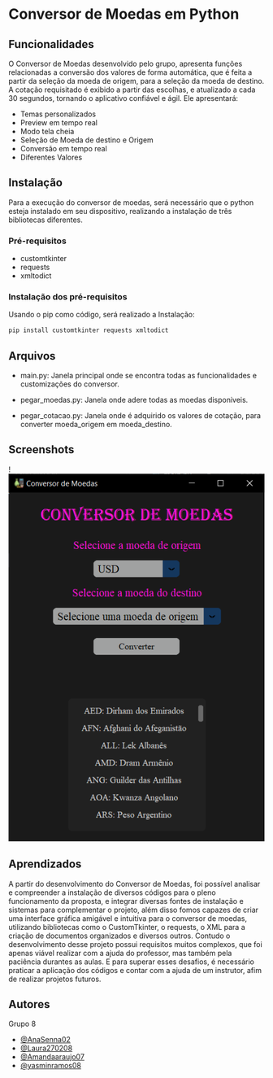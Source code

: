 
# Conversor de Moedas em Python


## Funcionalidades
O Conversor de Moedas desenvolvido pelo grupo, apresenta funções relacionadas a conversão dos valores de forma automática, que é feita a partir da seleção da moeda de origem, para a seleção da moeda de destino. A cotação requisitado é exibido a partir das escolhas, e atualizado a cada 30 segundos, tornando o aplicativo confiável e ágil. Ele apresentará: 
- Temas personalizados 
- Preview em tempo real
- Modo tela cheia
- Seleção de Moeda de destino e Origem 
- Conversão em tempo real 
- Diferentes Valores 


## Instalação
Para a execução do conversor de moedas, será necessário que o python esteja instalado em seu dispositivo, realizando a instalação de três bibliotecas diferentes. 

    
### Pré-requisitos
- customtkinter  
- requests
- xmltodict

### Instalação dos pré-requisitos
Usando o pip como código, será realizado a Instalação:




```bash
pip install customtkinter requests xmltodict
```


## Arquivos
- main.py: Janela principal onde se encontra todas as funcionalidades e customizações do conversor. 

- pegar_moedas.py: Janela onde adere todas as moedas disponiveis.

- pegar_cotacao.py: Janela onde é adquirido os valores de cotação, para converter moeda_origem em moeda_destino.
## Screenshots

!<img src="image.png">


## Aprendizados

  A partir do desenvolvimento do Conversor de Moedas, foi possível analisar e compreender a instalação de diversos códigos para o pleno funcionamento da proposta, e integrar diversas fontes de instalação e sistemas para complementar o projeto, além disso fomos capazes de criar uma interface gráfica amigável e intuitiva para o conversor de moedas, utilizando bibliotecas como o CustomTkinter, o requests, o XML para a criação de documentos organizados e diversos outros.
Contudo o desenvolvimento desse projeto possui requisitos muitos complexos, que foi apenas viável realizar com a ajuda do professor, mas também pela paciência durantes as aulas. E para superar esses desafios, é necessário praticar a aplicação dos códigos e contar com a ajuda de um instrutor, afim de realizar projetos futuros. 


## Autores
Grupo 8

- [@AnaSenna02](https://www.github.com/AnaSenna02)
- [@Laura270208](https://www.github.com/Laura270208)
- [@Amandaaraujo07](https://www.github.com/Amandaaraujo07)
- [@yasminramos08](https://www.github.com/yasminramos08)


